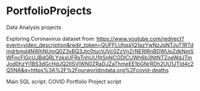 # PortfolioProjects
Data Analysis projects

Exploring Coronavirus dataset from: 
https://www.youtube.com/redirect?event=video_description&redir_token=QUFFLUhqa1Q1azYwNzJqNTJuT1RTdmdrbmd4NWhNUmQ0Z3xBQ3Jtc0tucVJVc0ZzVnZrNERIRnBDWUpZdkNmSWFncFlGcUJBdGRLYzkxUFRsTnhUU1ltSnNCODlCUWh6b3NtNTZoeWdJTmJod0hzYi1BS3dGcHdJQ2lISVlWN0ZRaDJZaThmeEE1bGNrRDh2UU1JTld4c2Q5NA&q=https%3A%2F%2Fourworldindata.org%2Fcovid-deaths

Main SQL script: COVID Portfolio Project script
